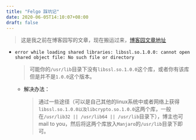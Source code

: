 ```yaml
---
title: "Felgo 踩坑记"
date: 2020-06-05T14:10:07+08:00
draft: false
---
```


> 这是我之前在博客园写的文章，现在搬运过来，[博客园文章地址](https://www.cnblogs.com/Jaywhen-xiang/p/13049418.html)

* `error while loading shared libraries: libssl.so.1.0.0: cannot open shared object file: No such file or directory`

  > 可能你的`/usr/lib`目录下没有`libssl.so.1.0.0`这个库，或者你有该库但是并不是`1.0.0`这个版本。

  * 解决办法：

    > 通过一些途径（可以是自己其他的linux系统中或者网络上获得`libssl.so.1.0.0以及libcrypto.so.1.0.0`这两个库，一般在`/usr/lib32 || /usr/lib64 || /usr/lib`目录下），博主也可mail to you，然后将这两个库放入`Manjaro`的`/usr/lib`目录下即可。